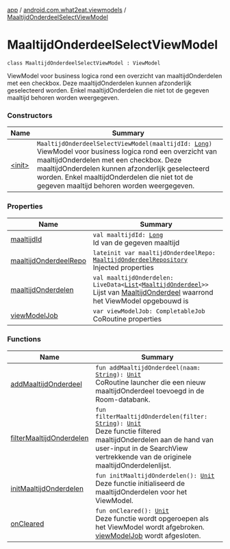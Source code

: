 [app](../../index.md) / [android.com.what2eat.viewmodels](../index.md) / [MaaltijdOnderdeelSelectViewModel](./index.md)

# MaaltijdOnderdeelSelectViewModel

`class MaaltijdOnderdeelSelectViewModel : ViewModel`

ViewModel voor business logica rond een overzicht van maaltijdOnderdelen met een checkbox. Deze
maaltijdOnderdelen kunnen afzonderlijk geselecteerd worden. Enkel maaltijdOnderdelen die niet tot
de gegeven maaltijd behoren worden weergegeven.

### Constructors

| Name | Summary |
|---|---|
| [&lt;init&gt;](-init-.md) | `MaaltijdOnderdeelSelectViewModel(maaltijdId: `[`Long`](https://kotlinlang.org/api/latest/jvm/stdlib/kotlin/-long/index.html)`)`<br>ViewModel voor business logica rond een overzicht van maaltijdOnderdelen met een checkbox. Deze maaltijdOnderdelen kunnen afzonderlijk geselecteerd worden. Enkel maaltijdOnderdelen die niet tot de gegeven maaltijd behoren worden weergegeven. |

### Properties

| Name | Summary |
|---|---|
| [maaltijdId](maaltijd-id.md) | `val maaltijdId: `[`Long`](https://kotlinlang.org/api/latest/jvm/stdlib/kotlin/-long/index.html)<br>Id van de gegeven maaltijd |
| [maaltijdOnderdeelRepo](maaltijd-onderdeel-repo.md) | `lateinit var maaltijdOnderdeelRepo: `[`MaaltijdOnderdeelRepository`](../../android.com.what2eat.repositories/-maaltijd-onderdeel-repository/index.md)<br>Injected properties |
| [maaltijdOnderdelen](maaltijd-onderdelen.md) | `val maaltijdOnderdelen: LiveData<`[`List`](https://kotlinlang.org/api/latest/jvm/stdlib/kotlin.collections/-list/index.html)`<`[`MaaltijdOnderdeel`](../../android.com.what2eat.model/-maaltijd-onderdeel/index.md)`>>`<br>Lijst van [MaaltijdOnderdeel](../../android.com.what2eat.model/-maaltijd-onderdeel/index.md) waarrond het ViewModel opgebouwd is |
| [viewModelJob](view-model-job.md) | `var viewModelJob: CompletableJob`<br>CoRoutine properties |

### Functions

| Name | Summary |
|---|---|
| [addMaaltijdOnderdeel](add-maaltijd-onderdeel.md) | `fun addMaaltijdOnderdeel(naam: `[`String`](https://kotlinlang.org/api/latest/jvm/stdlib/kotlin/-string/index.html)`): `[`Unit`](https://kotlinlang.org/api/latest/jvm/stdlib/kotlin/-unit/index.html)<br>CoRoutine launcher die een nieuw maaltijdOnderdeel toevoegd in de Room-databank. |
| [filterMaaltijdOnderdelen](filter-maaltijd-onderdelen.md) | `fun filterMaaltijdOnderdelen(filter: `[`String`](https://kotlinlang.org/api/latest/jvm/stdlib/kotlin/-string/index.html)`): `[`Unit`](https://kotlinlang.org/api/latest/jvm/stdlib/kotlin/-unit/index.html)<br>Deze functie filtered maaltijdOnderdelen aan de hand van user-input in de SearchView vertrekkende van de originele maaltijdOnderdelenlijst. |
| [initMaaltijdOnderdelen](init-maaltijd-onderdelen.md) | `fun initMaaltijdOnderdelen(): `[`Unit`](https://kotlinlang.org/api/latest/jvm/stdlib/kotlin/-unit/index.html)<br>Deze functie initialiseerd de maaltijdOnderdelen voor het ViewModel. |
| [onCleared](on-cleared.md) | `fun onCleared(): `[`Unit`](https://kotlinlang.org/api/latest/jvm/stdlib/kotlin/-unit/index.html)<br>Deze functie wordt opgeroepen als het ViewModel wordt afgebroken. [viewModelJob](view-model-job.md) wordt afgesloten. |
